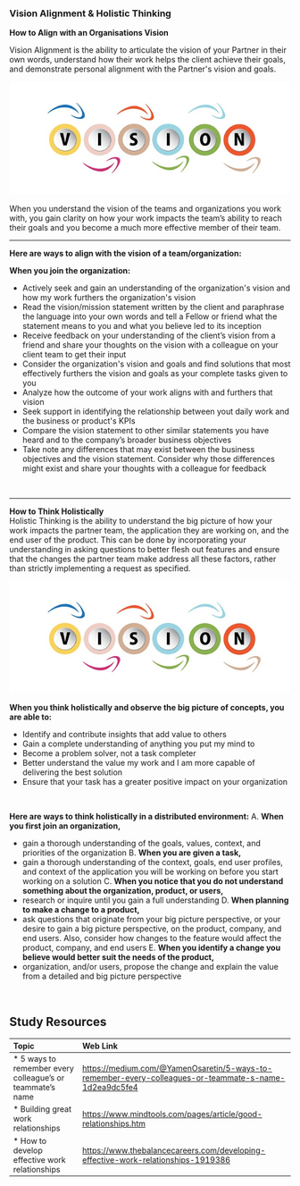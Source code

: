 ### **Vision Alignment & Holistic Thinking**

**How to Align with an Organisations Vision**

Vision Alignment is the ability to articulate the vision of your Partner in their own words, understand how their work helps the client achieve their goals, and demonstrate personal alignment with the Partner's vision and goals.

<img src="images/vision-3233648_640.jpg"/>

When you understand the vision of the teams and organizations you work with, you gain clarity on how your work impacts the team’s ability to reach their goals and you become a much more effective member of their team.

-----
**Here are ways to align with the vision of a team/organization:** 

**When you join the organization:**
- Actively seek and gain an understanding of the organization's vision and how my work furthers the organization's vision
- Read the vision/mission statement written by the client and paraphrase the language into your own words and tell a Fellow or friend what the statement means to you and what you believe led to its inception
- Receive feedback on your understanding of the client’s vision from a friend and share  your thoughts on the vision with a colleague on your client team to get their input
- Consider the organization's vision and goals and find solutions that most effectively furthers the vision and goals as your complete tasks given to you
- Analyze how the outcome of your work aligns with and furthers that vision
- Seek support in identifying the relationship between yout daily work and the business or product's KPIs
- Compare the vision statement to other similar statements you have heard and to the company’s broader business objectives
- Take note any differences that may exist between the business objectives and the vision statement. Consider why those differences might exist and share your thoughts with a colleague for feedback

<br />

-------

**How to Think Holistically**
<br />
Holistic Thinking is the ability to understand the big picture of how your work impacts the partner team, the application they are working on, and the end user of the product. This can be done by incorporating your understanding in asking questions to better flesh out features and ensure that the changes the partner team make address all these factors, rather than strictly implementing a request as specified.

<img src="images/vision-3233648_640.jpg" />

**When you think holistically and observe the big picture of concepts, you are able to:**
- Identify and contribute insights that add value to others
- Gain a complete understanding of anything you put my mind to
- Become a problem solver, not a task completer
- Better understand the value my work and I am more capable of delivering the best solution
- Ensure that your task has a greater positive impact on your organization

<br />

**Here are ways to think holistically in a distributed environment:**
A. **When you first join an organization,**
- gain a thorough understanding of the goals, values, context, and priorities of the organization
B. **When you are given a task,**
- gain a thorough understanding of the context, goals, end user profiles, and context of the application you will be working on before you start working on a solution
C. **When you notice that you do not understand something about the organization, product, or users,**
- research or inquire until you gain a full understanding
D. **When planning to make a change to a product,**
- ask questions that originate from your big picture perspective, or your desire to gain a big picture perspective, on the product, company, and end users. Also, consider how changes to the feature would affect the product, company, and end users
E. **When you identify a change you believe would better suit the needs of the product,**
- organization, and/or users, propose the change and explain the value from a detailed and big picture perspective

<br />

Study Resources
----------------


| Topic   |  Web Link      |
|:---------|:----------|
| * 5 ways to remember every colleague’s or teammate’s name|https://medium.com/@YamenOsaretin/5-ways-to-remember-every-colleagues-or-teammate-s-name-1d2ea9dc5fe4|
| * Building great work relationships|https://www.mindtools.com/pages/article/good-relationships.htm|
| * How to develop effective work relationships|https://www.thebalancecareers.com/developing-effective-work-relationships-1919386|


